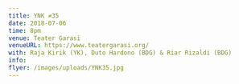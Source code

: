 ```yaml
---
title: YNK ≠35
date: 2018-07-06
time: 8pm
venue: Teater Garasi
venueURL: https://www.teatergarasi.org/
with: Raja Kirik (YK), Duto Hardono (BDG) & Riar Rizaldi (BDG)
info:
flyer: /images/uploads/YNK35.jpg
---
```

